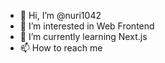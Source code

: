 - 👋 Hi, I’m @nuri1042
- 👀 I’m interested in Web Frontend
- 🌱 I’m currently learning Next.js
- 📫 How to reach me

<!---
nuri1042/nuri1042 is a ✨ special ✨ repository because its `README.md` (this file) appears on your GitHub profile.
You can click the Preview link to take a look at your changes.
--->
